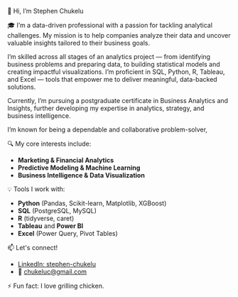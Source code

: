 👋 Hi, I’m Stephen Chukelu

🎓 I’m a data-driven professional with a passion for tackling analytical challenges. My mission is to help companies analyze their data and uncover valuable insights tailored to their business goals.

I’m skilled across all stages of an analytics project — from identifying business problems and preparing data, to building statistical models and creating impactful visualizations. I’m proficient in SQL, Python, R, Tableau, and Excel — tools that empower me to deliver meaningful, data-backed solutions.

Currently, I’m pursuing a postgraduate certificate in Business Analytics and Insights, further developing my expertise in analytics, strategy, and business intelligence.

I’m known for being a dependable and collaborative problem-solver,

🔍 My core interests include:
- **Marketing & Financial Analytics**
- **Predictive Modeling & Machine Learning**
- **Business Intelligence & Data Visualization**

💡 Tools I work with:
- **Python** (Pandas, Scikit-learn, Matplotlib, XGBoost)
- **SQL** (PostgreSQL, MySQL)
- **R** (tidyverse, caret)
- **Tableau** and **Power BI**
- **Excel** (Power Query, Pivot Tables)

📫 Let's connect!
- [LinkedIn: stephen-chukelu](https://www.linkedin.com/in/stephen-chukelu)
- 📧 chukeluc@gmail.com

⚡ Fun fact: I love grilling chicken.

<!---
Chukeluc/Chukeluc is a ✨ special ✨ repository because its `README.md` (this file) appears on your GitHub profile.
You can click the Preview link to take a look at your changes.
--->
